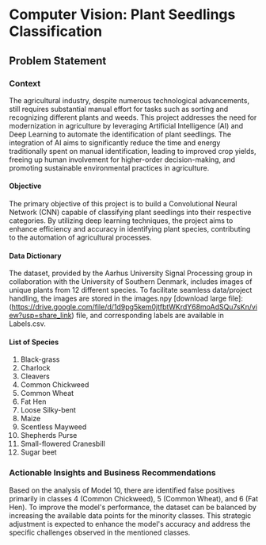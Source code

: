 # Computer Vision: Plant Seedlings Classification

## Problem Statement

### Context
The agricultural industry, despite numerous technological advancements, still requires substantial manual effort for tasks such as sorting and recognizing different plants and weeds. This project addresses the need for modernization in agriculture by leveraging Artificial Intelligence (AI) and Deep Learning to automate the identification of plant seedlings. The integration of AI aims to significantly reduce the time and energy traditionally spent on manual identification, leading to improved crop yields, freeing up human involvement for higher-order decision-making, and promoting sustainable environmental practices in agriculture.

#### Objective

The primary objective of this project is to build a Convolutional Neural Network (CNN) capable of classifying plant seedlings into their respective categories. By utilizing deep learning techniques, the project aims to enhance efficiency and accuracy in identifying plant species, contributing to the automation of agricultural processes.

#### Data Dictionary

The dataset, provided by the Aarhus University Signal Processing group in collaboration with the University of Southern Denmark, includes images of unique plants from 12 different species. To facilitate seamless data/project handling, the images are stored in the images.npy [download large file]:(https://drive.google.com/file/d/1d9pg5kem0jtfbtWKrdY68moAdSQu7sKn/view?usp=share_link) file, and corresponding labels are available in Labels.csv.

#### **List of Species**
1. Black-grass
2. Charlock
3. Cleavers
4. Common Chickweed
5. Common Wheat
6. Fat Hen
7. Loose Silky-bent
8. Maize
9. Scentless Mayweed
10. Shepherds Purse
11. Small-flowered Cranesbill
12. Sugar beet

### Actionable Insights and Business Recommendations

Based on the analysis of Model 10, there are identified false positives primarily in classes 4 (Common Chickweed), 5 (Common Wheat), and 6 (Fat Hen). To improve the model's performance, the dataset can be balanced by increasing the available data points for the minority classes. This strategic adjustment is expected to enhance the model's accuracy and address the specific challenges observed in the mentioned classes.

